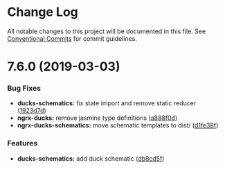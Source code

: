 # Change Log

All notable changes to this project will be documented in this file.
See [Conventional Commits](https://conventionalcommits.org) for commit guidelines.

# 7.6.0 (2019-03-03)

### Bug Fixes

- **ducks-schematics:** fix state import and remove static reducer ([1923d7d](https://github.com/co-IT/co-it/commit/1923d7d))
- **ngrx-ducks:** remove jasmine type definitions ([a888f0d](https://github.com/co-IT/co-it/commit/a888f0d))
- **ngrx-ducks-schematics:** move schematic templates to dist/ ([d1fe38f](https://github.com/co-IT/co-it/commit/d1fe38f))

### Features

- **ducks-schematics:** add duck schematic ([db8cd5f](https://github.com/co-IT/co-it/commit/db8cd5f))

